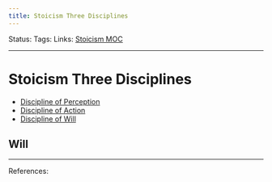 ```yaml
---
title: Stoicism Three Disciplines
---
```

Status:
Tags:
Links: [Stoicism MOC](out/stoicism-moc.md)
___
# Stoicism Three Disciplines
- [Discipline of Perception](out/discipline-of-perception.md)
- [Discipline of Action](out/discipline-of-action.md)
- [Discipline of Will](out/discipline-of-will.md)
## Will
___
References: